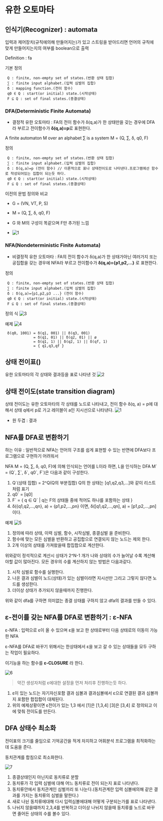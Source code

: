 # 유한 오토마타

## 인식기(Recognizer) : automata

입력과 제어장치(규칙에의해 만들어지는)가 있고 스트링을 받아드리면 언어의 규칙에 맞게 만들어지는지의 여부를 boolean으로 출력

Definition : fa

기본 정의

     Q : finite, non-empty set of states.(반환 상태 집합)
     ∑ : finite input alphabet.(입력 심벌의 집합)
     δ : mapping function.(전이 함수)
     q0 ∈ Q : start(or initial) state.(시작상태)
     F ⊆ Q : set of final states.(종결상태)


### DFA(Deterministic Finite Automata)

- 결정적 유한 오토마타 : FA의 전이 함수가 δ(q,a)가 한 상태만을 갖는 경우에 DFA라 부르고 전이함수가 **δ(q,a)=p**로 표현한다.

A finite automaton M over an alphabet ∑ is a system 
M = (Q, ∑, δ, q0, F)

정의

     Q : finite, non-empty set of states.(반환 상태 집합)
     ∑ : finite input alphabet.(입력 심벌의 집합)
     δ : δ(q,a)=p (전이 함수) // 이론적으로 표나 상태전이도로 나타낸다.프로그램에선 함수로 작성되어있는 집합이 되는듯 하다.
     q0 ∈ Q : start(or initial) state.(시작상태)
     F ⊆ Q : set of final states.(종결상태)

이전의 문법 정의와 비교

- G = (VN, VT, P, S)
- M = (Q, ∑, δ, q0, F)
- G 와 M의 구성이 똑같으며 F만 추가된 느낌

- ![1](./img/200928-1.PNG)

### NFA(Nondeterministic Finite Automata)
- 비결정적 유한 오토마타 : FA의 전이 함수가 δ(q,a)가 한 상태가아닌 여러가지 또는 공집합을 갖는 경우에 NFA라 부르고 전이함수가 **δ(q,a)={p1,p2,...}** 로 표현한다.

정의

     Q : finite, non-empty set of states.(반환 상태 집합)
     ∑ : finite input alphabet.(입력 심벌의 집합)
     δ : δ(q,a)={p1,p2,p3 ...} (전이 함수)
     q0 ∈ Q : start(or initial) state.(시작상태)
     F ⊆ Q : set of final states.(종결상태)

정의 식
![3](./img/201005-3.PNG)

예제
    ![4](./img/201005-4.PNG)

     δ(q0, 1001) = δ(q1, 001) || δ(q3, 001)
                 = δ(q1, 01) || δ(q2, 01) || ø 
                 = δ(q1, 1) || δ(q2, 1) || δ(qf, 1)
                 = { q1,q3,qf }
                 

## 상태 전이표()
유한 오토마타의 각 상태와 결과등을 표로 나타낸 것
![2](./img/201005-2.PNG)

## 상태 전이도(state transition diagram)

상태 전이도는 유한 오토마타의 각 상태를 노드로 나타내고, 전이 함수 δ(q, a) = p에 대해서 상태 q에서 p로 가고 레이블이 a인 지시선으로 나타낸다.
![1](./img/201005-1.PNG)
- 원 두겹 : 결과


## NFA를 DFA로 변환하기

하는 이유 : 일반적으로 NFA는 언어의 구조를 쉽게 표현할 수 있는 반면에 DFA보다 프로그램으로 구현하기 어려워서

NFA M = (Q, ∑, δ, q0, F)에 의해 인식되는 언어를 L이라 하면, L을 인식하는 DFA M\` = (Q\`, ∑\`, δ\`, q0\`, F\`)은 다음과 같이 구성한다.

1. Q\`(상태 집합) = 2^Q(Q의 부분집합)
     Q의 한 상태는 [q1,q2,q3,...]와 같이 리스트 처럼 표기
2. q0\` = [q0]
3. F\` = { q ∈ Q\` | q는 F의 상태들 중에 적어도 하나를 포함하는 상태 }
4. δ({q1,q2,...,qn}, a) = {p1,p2,...,pn} 이면, δ([q1,q2,...,qn], a) = [p1,p2,...,pn] 이다.


예제
![5](./img/201005-5.PNG)

1. 정의에 따라 상태, 이력 심벌, 함수, 시작심벌, 종결심벌 을 준비한다.
2. 함수에 맞는 모든 심벌을 반환하고 공집합으로 연결되지 않는 노드는 제외 한다.
3. 2개 이상의 상태를 가져왔을때 합집합으로 계산한다.

위와같이 정석적으로 계산시 상태가 2^N-1 개가 나와 상태의 수가 늘어날 수록 계산해야할 값이 많아진다. 모든 경우의 수를 계산하지 않는 방법은 다음과같다.

1. 시작 심벌로 함수를 실행한다.
2. 나온 결과 심벌이 노드(상태)가 있는 심벌이라면 지시선만 그리고 그렇지 않다면 노드를 생성한다.
3. 더이상 상태가 추가되지 않을때까지 진행한다.

위와 같이 dfa를 구하면 의미없는 종결 상태를 구하지 않고 dfa의 결과를 만들 수 있다.

## ε-전이를 갖는 NFA를 DFA로 변환하기 : ε-NFA

ε-NFA : 입력으로 ε이 올 수 있으며 ε을 보고 한 상태로부터 다음 상태로의 이동이 가능한 NFA

ε-NFA를 DFA로 바꾸기 위해서는 한상태에서 ε을 보고 갈 수 있는 상태들을 모두 구하는 작업이 필요하다. 

이기능을 하는 함수를 **ε-CLOSURE** 라 한다.

![6](./img/201005-6.PNG)

> 약간 생성자처럼 ε에대한 설정을 먼저 처리후 진행하는듯 하다.
1. ε이 있는 노드는 자기자신포함 결과 심볼과 결과심볼에서 ε으로 연결된 결과 심볼까지 포함한 합집합이 대체된다.
2. 위의 예제상황이면 ε전이가 있는 1,3 에서 [1]은 [1,3,4] [3]은 [3,4] 로 정의되고 이에 맞춰 전이도를 만든다.


## DFA 상태수 최소화

전이표의 크기를 줄임으로 기억공간을 적게 차지하고 어휘분석 프로그램을 최적화하는데 도움을 준다.

동치관계를 합침으로 최소화한다.

![7](./img/201005-7.PNG)
1. 종결상태인지 아닌지로 동치류로 분할
2. 동치류가 각 입력 심벌에 대해 어느 동치류로 전이 되는지 표로 나타낸다.
3. 동치류안에서 동치관계인 심벌끼리 또 나눈다.(동치관계란 입력 심볼에의해 같은 결과를 가지는 동치류의 심벌을 말한다.)
4. 새로 나뉜 동치류에대해 다시 입력심볼에대해 어떻게 구분되는가를 표로 나타낸다.
5. 나뉘지 않을떄까지 2,3,4를 반복하고 더이상 나뉘지 않을때 동치류를 노드로 바꾸면 줄어든 상태의 수를 볼수 있다.
